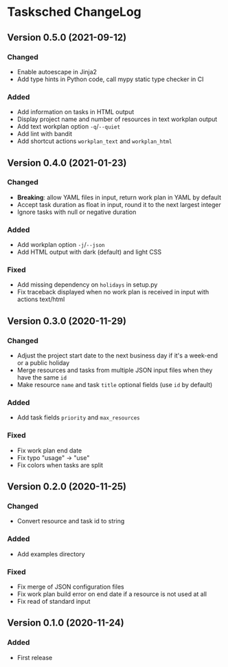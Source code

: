 # Tasksched ChangeLog

## Version 0.5.0 (2021-09-12)

### Changed

- Enable autoescape in Jinja2
- Add type hints in Python code, call mypy static type checker in CI

### Added

- Add information on tasks in HTML output
- Display project name and number of resources in text workplan output
- Add text workplan option `-q`/`--quiet`
- Add lint with bandit
- Add shortcut actions `workplan_text` and `workplan_html`

## Version 0.4.0 (2021-01-23)

### Changed

- **Breaking**: allow YAML files in input, return work plan in YAML by default
- Accept task duration as float in input, round it to the next largest integer
- Ignore tasks with null or negative duration

### Added

- Add workplan option `-j`/`--json`
- Add HTML output with dark (default) and light CSS

### Fixed

- Add missing dependency on `holidays` in setup.py
- Fix traceback displayed when no work plan is received in input with actions text/html

## Version 0.3.0 (2020-11-29)

### Changed

- Adjust the project start date to the next business day if it's a week-end or a public holiday
- Merge resources and tasks from multiple JSON input files when they have the same `id`
- Make resource `name` and task `title` optional fields (use `id` by default)

### Added

- Add task fields `priority` and `max_resources`

### Fixed

- Fix work plan end date
- Fix typo "usage" -> "use"
- Fix colors when tasks are split

## Version 0.2.0 (2020-11-25)

### Changed

- Convert resource and task id to string

### Added

- Add examples directory

### Fixed

- Fix merge of JSON configuration files
- Fix work plan build error on end date if a resource is not used at all
- Fix read of standard input

## Version 0.1.0 (2020-11-24)

### Added

- First release
